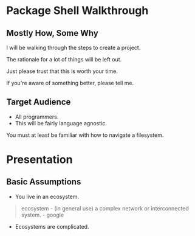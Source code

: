 # Package Shell Walkthrough

## Mostly How, Some Why

I will be walking through the steps to create a project.

The rationale for a lot of things will be left out.

Just please trust that this is worth your time.

If you're aware of something better, please tell me.

## Target Audience

* All programmers.
* This will be fairly language agnostic.

You must at least be familiar with how to navigate a filesystem.

# Presentation

## Basic Assumptions

* You live in an ecosystem.
> ecosystem - (in general use) a complex network or interconnected system. - google
* Ecosystems are complicated.
